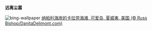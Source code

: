 
**远离尘嚣**

![bing-wallpaper](https://www.bing.com/th?id=OHR.NaPaliKauai_ZH-CN5070149838_1920x1080.jpg)
[纳帕利海岸的卡拉劳海滩, 可爱岛, 夏威夷, 美国 (© Russ Bishop/DanitaDelimont.com)](https://www.bing.com/search?q=%E2%80%8C%E5%8D%A1%E6%8B%89%E5%8A%B3%E6%B5%B7%E6%BB%A9&amp;form=hpcapt&amp;mkt=zh-cn)
  